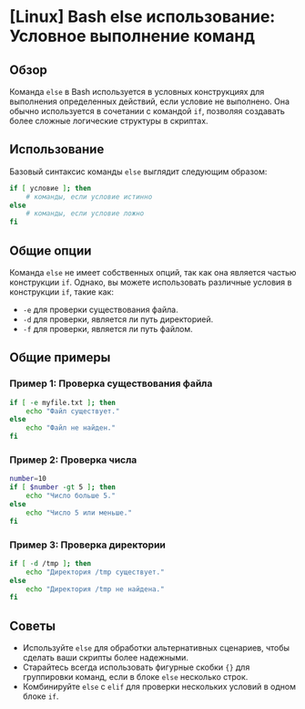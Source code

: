 # [Linux] Bash else использование: Условное выполнение команд

## Обзор
Команда `else` в Bash используется в условных конструкциях для выполнения определенных действий, если условие не выполнено. Она обычно используется в сочетании с командой `if`, позволяя создавать более сложные логические структуры в скриптах.

## Использование
Базовый синтаксис команды `else` выглядит следующим образом:

```bash
if [ условие ]; then
    # команды, если условие истинно
else
    # команды, если условие ложно
fi
```

## Общие опции
Команда `else` не имеет собственных опций, так как она является частью конструкции `if`. Однако, вы можете использовать различные условия в конструкции `if`, такие как:
- `-e` для проверки существования файла.
- `-d` для проверки, является ли путь директорией.
- `-f` для проверки, является ли путь файлом.

## Общие примеры

### Пример 1: Проверка существования файла
```bash
if [ -e myfile.txt ]; then
    echo "Файл существует."
else
    echo "Файл не найден."
fi
```

### Пример 2: Проверка числа
```bash
number=10
if [ $number -gt 5 ]; then
    echo "Число больше 5."
else
    echo "Число 5 или меньше."
fi
```

### Пример 3: Проверка директории
```bash
if [ -d /tmp ]; then
    echo "Директория /tmp существует."
else
    echo "Директория /tmp не найдена."
fi
```

## Советы
- Используйте `else` для обработки альтернативных сценариев, чтобы сделать ваши скрипты более надежными.
- Старайтесь всегда использовать фигурные скобки `{}` для группировки команд, если в блоке `else` несколько строк.
- Комбинируйте `else` с `elif` для проверки нескольких условий в одном блоке `if`.